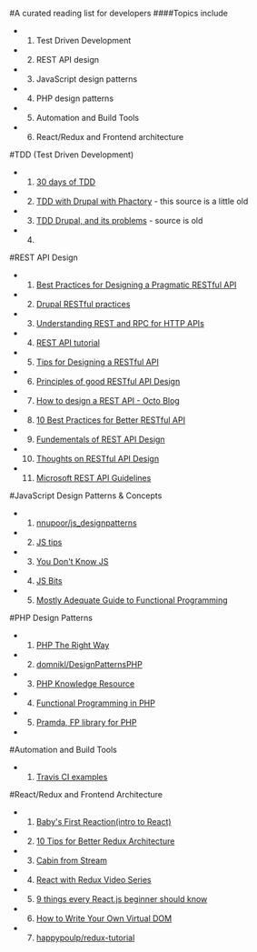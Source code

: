 #A curated reading list for developers
####Topics include
 - 1. Test Driven Development
 - 2. REST API design
 - 3. JavaScript design patterns
 - 4. PHP design patterns
 - 5. Automation and Build Tools
 - 6. React/Redux and Frontend architecture
 
#TDD (Test Driven Development)
 - 1. [30 days of TDD](http://www.telerik.com/blogs/30-days-tdd-day-one-what-is-tdd)
 - 2. [TDD with Drupal with Phactory](https://github.com/trimbletodd/phactory) - this source is a little old
 - 3. [TDD Drupal, and its problems](https://www.phase2technology.com/blog/test-driven-drupal/) - source is old
 - 4. 

#REST API Design
 - 1. [Best Practices for Designing a Pragmatic RESTful API](http://www.vinaysahni.com/best-practices-for-a-pragmatic-restful-api)
 - 2. [Drupal RESTful practices](https://github.com/RESTful-Drupal/restful)
 - 3. [Understanding REST and RPC for HTTP APIs](https://www.smashingmagazine.com/2016/09/understanding-rest-and-rpc-for-http-apis/)
 - 4. [REST API tutorial](http://www.restapitutorial.com/)
 - 5. [Tips for Designing a RESTful API](http://blog.karbyn.com/articles/tips-building-restful-api/)
 - 6. [Principles of good RESTful API Design](https://codeplanet.io/principles-good-restful-api-design/)
 - 7. [How to design a REST API - Octo Blog](http://blog.octo.com/en/design-a-rest-api/)
 - 8. [10 Best Practices for Better RESTful API](http://blog.mwaysolutions.com/2014/06/05/10-best-practices-for-better-restful-api/)
 - 9. [Fundementals of REST API Design](https://stormpath.com/blog/fundamentals-rest-api-design)
 - 10. [Thoughts on RESTful API Design](https://restful-api-design.readthedocs.io/en/latest/)
 - 11. [Microsoft REST API Guidelines](https://github.com/Microsoft/api-guidelines)

#JavaScript Design Patterns & Concepts
 - 1. [nnupoor/js_designpatterns](https://github.com/nnupoor/js_designpatterns)
 - 2. [JS tips](https://github.com/loverajoel/jstips)
 - 3. [You Don't Know JS](https://github.com/you-dont-need/You-Dont-Need-Javascript)
 - 4. [JS Bits](https://github.com/vasanthk/js-bits)
 - 5. [Mostly Adequate Guide to Functional Programming](https://drboolean.gitbooks.io/mostly-adequate-guide/content/)

#PHP Design Patterns
 - 1. [PHP The Right Way](http://www.phptherightway.com/pages/Functional-Programming.html)
 - 2. [domnikl/DesignPatternsPHP](https://github.com/domnikl/DesignPatternsPHP)
 - 3. [PHP Knowledge Resource](https://wwphp-fb.github.io/learn/)
 - 4. [Functional Programming in PHP](http://www.phptherightway.com/pages/Functional-Programming.html)
 - 5. [Pramda, FP library for PHP](https://github.com/kapolos/pramda)
 - 
 
#Automation and Build Tools
 - 1. [Travis CI examples](https://github.com/travis-ci-examples)

#React/Redux and Frontend Architecture
 - 1. [Baby's First Reaction(intro to React)](https://medium.com/javascript-scene/baby-s-first-reaction-2103348eccdd#.gyr88oksb)
 - 2. [10 Tips for Better Redux Architecture](https://medium.com/javascript-scene/10-tips-for-better-redux-architecture-69250425af44#.2a4zb57mb)
 - 3. [Cabin from Stream](http://cabin.getstream.io/)
 - 4. [React with Redux Video Series](https://www.youtube.com/watch?v=1w-oQ-i1XB8)
 - 5. [9 things every React.js beginner should know](https://camjackson.net/post/9-things-every-reactjs-beginner-should-know)
 - 6. [How to Write Your Own Virtual DOM](https://medium.com/@deathmood/how-to-write-your-own-virtual-dom-ee74acc13060#.5zl6v0j3q)
 - 7. [happypoulp/redux-tutorial](https://github.com/happypoulp/redux-tutorial)
